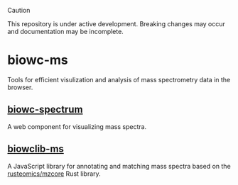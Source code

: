 > [!CAUTION]  
> This repository is under active development.
> Breaking changes may occur and documentation may be incomplete.

# biowc-ms

Tools for efficient visulization and analysis of mass spectrometry data in the browser.

## [biowc-spectrum](./biowc-spectrum/)

A web component for visualizing mass spectra.

## [biowclib-ms](./biowclib-ms/)

A JavaScript library for annotating and matching mass spectra based on the
[rusteomics/mzcore](https://github.com/rusteomics/mzcore/) Rust library.

